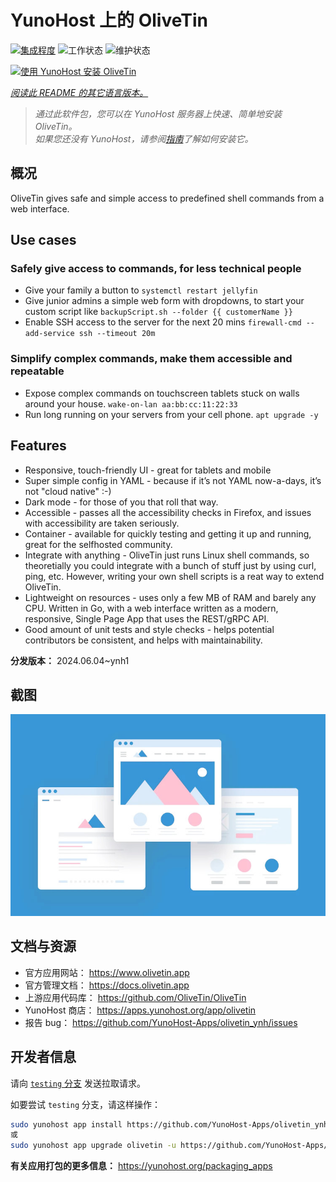<!--
注意：此 README 由 <https://github.com/YunoHost/apps/tree/master/tools/readme_generator> 自动生成
请勿手动编辑。
-->

# YunoHost 上的 OliveTin

[![集成程度](https://dash.yunohost.org/integration/olivetin.svg)](https://dash.yunohost.org/appci/app/olivetin) ![工作状态](https://ci-apps.yunohost.org/ci/badges/olivetin.status.svg) ![维护状态](https://ci-apps.yunohost.org/ci/badges/olivetin.maintain.svg)

[![使用 YunoHost 安装 OliveTin](https://install-app.yunohost.org/install-with-yunohost.svg)](https://install-app.yunohost.org/?app=olivetin)

*[阅读此 README 的其它语言版本。](./ALL_README.md)*

> *通过此软件包，您可以在 YunoHost 服务器上快速、简单地安装 OliveTin。*  
> *如果您还没有 YunoHost，请参阅[指南](https://yunohost.org/install)了解如何安装它。*

## 概况

OliveTin gives safe and simple access to predefined shell commands from a web interface.

## Use cases
###  Safely give access to commands, for less technical people

- Give your family a button to `systemctl restart jellyfin`
- Give junior admins a simple web form with dropdowns, to start your custom script like `backupScript.sh --folder {{ customerName }}`
- Enable SSH access to the server for the next 20 mins `firewall-cmd --add-service ssh --timeout 20m`

### Simplify complex commands, make them accessible and repeatable

- Expose complex commands on touchscreen tablets stuck on walls around your house. `wake-on-lan aa:bb:cc:11:22:33`
- Run long running on your servers from your cell phone. `apt upgrade -y`

## Features

- Responsive, touch-friendly UI - great for tablets and mobile
- Super simple config in YAML - because if it’s not YAML now-a-days, it’s not "cloud native" :-)
- Dark mode - for those of you that roll that way.
- Accessible - passes all the accessibility checks in Firefox, and issues with accessibility are taken seriously.
- Container - available for quickly testing and getting it up and running, great for the selfhosted community.
- Integrate with anything - OliveTin just runs Linux shell commands, so theoretially you could integrate with a bunch of stuff just by using curl, ping, etc. However, writing your own shell scripts is a reat way to extend OliveTin.
- Lightweight on resources - uses only a few MB of RAM and barely any CPU. Written in Go, with a web interface written as a modern, responsive, Single Page App that uses the REST/gRPC API.
- Good amount of unit tests and style checks - helps potential contributors be consistent, and helps with maintainability.


**分发版本：** 2024.06.04~ynh1

## 截图

![OliveTin 的截图](./doc/screenshots/example.jpg)

## 文档与资源

- 官方应用网站： <https://www.olivetin.app>
- 官方管理文档： <https://docs.olivetin.app>
- 上游应用代码库： <https://github.com/OliveTin/OliveTin>
- YunoHost 商店： <https://apps.yunohost.org/app/olivetin>
- 报告 bug： <https://github.com/YunoHost-Apps/olivetin_ynh/issues>

## 开发者信息

请向 [`testing` 分支](https://github.com/YunoHost-Apps/olivetin_ynh/tree/testing) 发送拉取请求。

如要尝试 `testing` 分支，请这样操作：

```bash
sudo yunohost app install https://github.com/YunoHost-Apps/olivetin_ynh/tree/testing --debug
或
sudo yunohost app upgrade olivetin -u https://github.com/YunoHost-Apps/olivetin_ynh/tree/testing --debug
```

**有关应用打包的更多信息：** <https://yunohost.org/packaging_apps>
